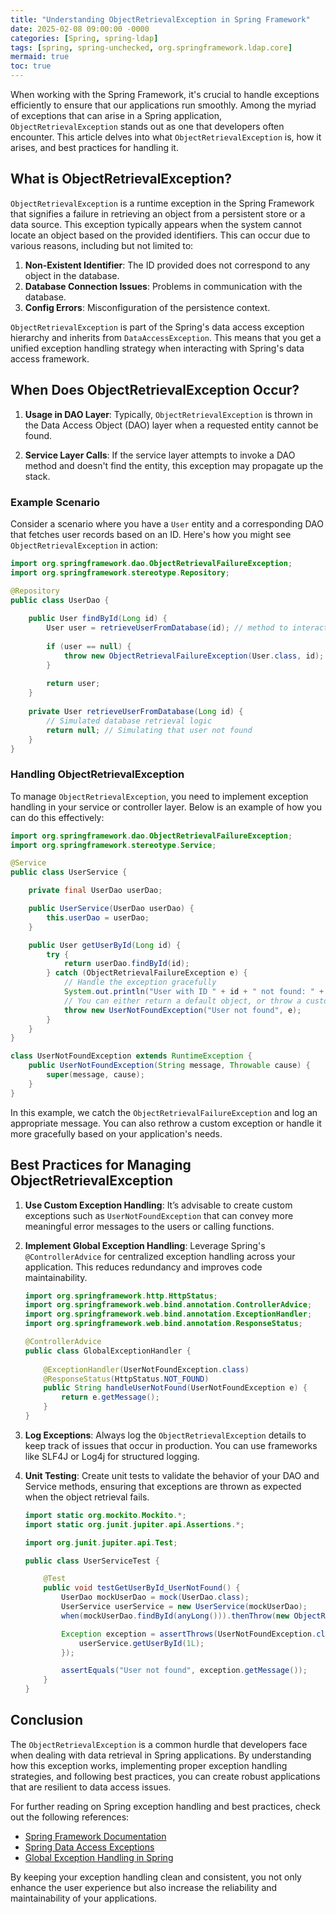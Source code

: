 ```yaml
---
title: "Understanding ObjectRetrievalException in Spring Framework"
date: 2025-02-08 09:00:00 -0000
categories: [Spring, spring-ldap]
tags: [spring, spring-unchecked, org.springframework.ldap.core]
mermaid: true
toc: true
---
```



When working with the Spring Framework, it's crucial to handle exceptions efficiently to ensure that our applications run smoothly. Among the myriad of exceptions that can arise in a Spring application, `ObjectRetrievalException` stands out as one that developers often encounter. This article delves into what `ObjectRetrievalException` is, how it arises, and best practices for handling it.

## What is ObjectRetrievalException?

`ObjectRetrievalException` is a runtime exception in the Spring Framework that signifies a failure in retrieving an object from a persistent store or a data source. This exception typically appears when the system cannot locate an object based on the provided identifiers. This can occur due to various reasons, including but not limited to:

1. **Non-Existent Identifier**: The ID provided does not correspond to any object in the database.
2. **Database Connection Issues**: Problems in communication with the database.
3. **Config Errors**: Misconfiguration of the persistence context.

`ObjectRetrievalException` is part of the Spring's data access exception hierarchy and inherits from `DataAccessException`. This means that you get a unified exception handling strategy when interacting with Spring's data access framework.

## When Does ObjectRetrievalException Occur?

1. **Usage in DAO Layer**: Typically, `ObjectRetrievalException` is thrown in the Data Access Object (DAO) layer when a requested entity cannot be found.

2. **Service Layer Calls**: If the service layer attempts to invoke a DAO method and doesn't find the entity, this exception may propagate up the stack.

### Example Scenario

Consider a scenario where you have a `User` entity and a corresponding DAO that fetches user records based on an ID. Here's how you might see `ObjectRetrievalException` in action:

```java
import org.springframework.dao.ObjectRetrievalFailureException;
import org.springframework.stereotype.Repository;

@Repository
public class UserDao {
    
    public User findById(Long id) {
        User user = retrieveUserFromDatabase(id); // method to interact with database
        
        if (user == null) {
            throw new ObjectRetrievalFailureException(User.class, id);
        }
        
        return user;
    }
    
    private User retrieveUserFromDatabase(Long id) {
        // Simulated database retrieval logic
        return null; // Simulating that user not found
    }
}
```

### Handling ObjectRetrievalException

To manage `ObjectRetrievalException`, you need to implement exception handling in your service or controller layer. Below is an example of how you can do this effectively:

```java
import org.springframework.dao.ObjectRetrievalFailureException;
import org.springframework.stereotype.Service;

@Service
public class UserService {

    private final UserDao userDao;

    public UserService(UserDao userDao) {
        this.userDao = userDao;
    }

    public User getUserById(Long id) {
        try {
            return userDao.findById(id);
        } catch (ObjectRetrievalFailureException e) {
            // Handle the exception gracefully
            System.out.println("User with ID " + id + " not found: " + e.getMessage());
            // You can either return a default object, or throw a custom exception
            throw new UserNotFoundException("User not found", e);
        }
    }
}

class UserNotFoundException extends RuntimeException {
    public UserNotFoundException(String message, Throwable cause) {
        super(message, cause);
    }
}
```

In this example, we catch the `ObjectRetrievalFailureException` and log an appropriate message. You can also rethrow a custom exception or handle it more gracefully based on your application's needs.

## Best Practices for Managing ObjectRetrievalException

1. **Use Custom Exception Handling**: It’s advisable to create custom exceptions such as `UserNotFoundException` that can convey more meaningful error messages to the users or calling functions.

2. **Implement Global Exception Handling**: Leverage Spring's `@ControllerAdvice` for centralized exception handling across your application. This reduces redundancy and improves code maintainability.

   ```java
   import org.springframework.http.HttpStatus;
   import org.springframework.web.bind.annotation.ControllerAdvice;
   import org.springframework.web.bind.annotation.ExceptionHandler;
   import org.springframework.web.bind.annotation.ResponseStatus;

   @ControllerAdvice
   public class GlobalExceptionHandler {
       
       @ExceptionHandler(UserNotFoundException.class)
       @ResponseStatus(HttpStatus.NOT_FOUND)
       public String handleUserNotFound(UserNotFoundException e) {
           return e.getMessage();
       }
   }
   ```

3. **Log Exceptions**: Always log the `ObjectRetrievalException` details to keep track of issues that occur in production. You can use frameworks like SLF4J or Log4j for structured logging.

4. **Unit Testing**: Create unit tests to validate the behavior of your DAO and Service methods, ensuring that exceptions are thrown as expected when the object retrieval fails.

   ```java
   import static org.mockito.Mockito.*;
   import static org.junit.jupiter.api.Assertions.*;
   
   import org.junit.jupiter.api.Test;

   public class UserServiceTest {

       @Test
       public void testGetUserById_UserNotFound() {
           UserDao mockUserDao = mock(UserDao.class);
           UserService userService = new UserService(mockUserDao);
           when(mockUserDao.findById(anyLong())).thenThrow(new ObjectRetrievalFailureException(User.class, 1L));

           Exception exception = assertThrows(UserNotFoundException.class, () -> {
               userService.getUserById(1L);
           });

           assertEquals("User not found", exception.getMessage());
       }
   }
   ```

## Conclusion

The `ObjectRetrievalException` is a common hurdle that developers face when dealing with data retrieval in Spring applications. By understanding how this exception works, implementing proper exception handling strategies, and following best practices, you can create robust applications that are resilient to data access issues. 

For further reading on Spring exception handling and best practices, check out the following references:

- [Spring Framework Documentation](https://docs.spring.io/spring-framework/docs/current/reference/html/data-access.html#dao)
- [Spring Data Access Exceptions](https://docs.spring.io/spring-framework/docs/current/reference/html/data-access.html#dao-exceptions)
- [Global Exception Handling in Spring](https://spring.io/guides/gs/handling-form-submission/)

By keeping your exception handling clean and consistent, you not only enhance the user experience but also increase the reliability and maintainability of your applications.